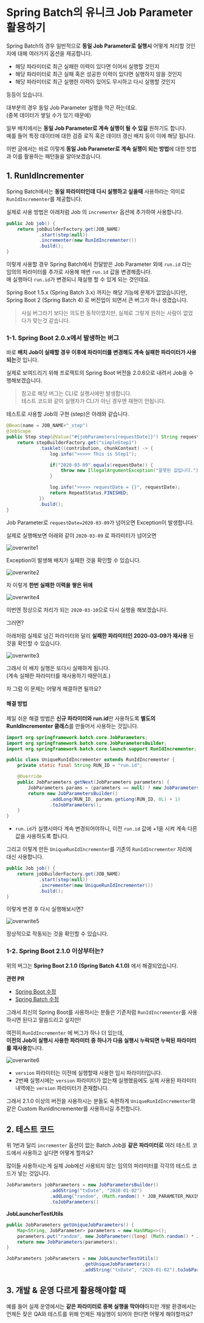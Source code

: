 # Spring Batch의 유니크 Job Parameter 활용하기

Spring Batch의 경우 일반적으로 **동일 Job Parameter로 실행시** 어떻게 처리할 것인지에 대해 여러가지 옵션을 제공합니다.

* 해당 파라미터로 최근 실패한 이력이 있다면 이어서 실행할 것인지
* 해당 파라미터로 최근 실패 혹은 성공한 이력이 있다면 실행하지 않을 것인지
* 해당 파라미터로 최근 실행한 이력이 있어도 무시하고 다시 실행할 것인지

등등이 있습니다.  
  
대부분의 경우 동일 Job Parameter 실행을 막곤 하는데요.  
(중복 데이터가 쌓일 수가 있기 때문에)  
  
일부 배치에서는 **동일 Job Parameter로 계속 실행이 될 수 있길** 원하기도 합니다.  
예를 들어 특정 데이터에 대한 검증 로직 혹은 데이터 갱신 배치 등이 이에 해당 됩니다.  
  
이번 글에서는 바로 이렇게 **동일 Job Parameter로 계속 실행이 되는 방법**에 대한 방법과 이를 활용하는 패턴들을 알아보겠습니다.  

## 1. RunIdIncrementer

Spring Batch에서는 **동일 파라미터인데 다시 실행하고 싶을때** 사용하라는 의미로 ```RunIdIncrementer```를 제공합니다.  
  
실제로 사용 방법은 아래처럼 Job 의 ```incrementer``` 옵션에 추가하여 사용합니다.

```java
public Job job() {
    return jobBuilderFactory.get(JOB_NAME)
            .start(step(null))
            .incrementer(new RunIdIncrementer())
            .build();
}
```

이렇게 사용할 경우 Spring Batch에서 전달받은 Job Parameter 외에 ```run.id``` 라는 임의의 파라미터를 추가로 사용해 매번 ```run.id``` 값을 변경해줍니다.  
매 실행마다 ```run.id```가 변경되니 재실행 할 수 있게 되는 것인데요.  
  
Spring Boot 1.5.x (Spring Batch 3.x) 까지는 해당 기능에 문제가 없었습니다만, Spring Boot 2 (Spring Batch 4) 로 버전업이 되면서 큰 버그가 하나 생겼습니다.  

> 사실 버그라기 보다는 의도한 동작이였지만, 실제로 그렇게 원하는 사람이 없었다가 맞는것 같습니다.

### 1-1. Spring Boot 2.0.x에서 발생하는 버그

바로 **배치 Job이 실패할 경우 이후에 파라미터를 변경해도 계속 실패한 파라미터가 사용되는**것 입니다.  
  
실제로 보여드리기 위해 프로젝트의 Spring Boot 버전을 2.0.6으로 내려서 Job을 수행해보겠습니다.

> 참고로 해당 버그는 CLI로 실행시에만 발생합니다.  
> 테스트 코드와 같이 실행자가 CLI가 아닌 경우엔 재현이 안됩니다.  

테스트로 사용할 Job의 구현 (step)은 아래와 같습니다.  

```java
@Bean(name = JOB_NAME+"_step")
@JobScope
public Step step(@Value("#{jobParameters[requestDate]}") String requestDate) {
    return stepBuilderFactory.get("simpleStep1")
            .tasklet((contribution, chunkContext) -> {
                log.info(">>>>> This is Step1");

                if("2020-03-09".equals(requestDate)) {
                    throw new IllegalArgumentException("잘못된 값입니다.");
                }

                log.info(">>>>> requestDate = {}", requestDate);
                return RepeatStatus.FINISHED;
            })
            .build();
}
```

Job Parameter로 ```requestDate=2020-03-09```가 넘어오면 Exception이 발생합니다.  
  
실제로 실행해보면 아래와 같이 ```2020-03-09``` 로 파라미터가 넘어오면

![overwrite1](./images/overwrite1.png)

Exception이 발생해 배치가 실패한 것을 확인할 수 있습니다.

![overwrite2](./images/overwrite2.png)

자 이렇게 **한번 실패한 이력을 쌓은 뒤에**

![overwrite4](./images/overwrite4.png)
  
이번엔 정상으로 처리가 되는 ```2020-03-10```으로 다시 실행을 해보겠습니다.  
  
그러면?  
  
아래처럼 실제로 넘긴 파라미터와 달리 **실패한 파라미터인 2020-03-09가 재사용** 된 것을 확인할 수 있습니다.

![overwrite3](./images/overwrite3.png)

그래서 이 배치 실행은 또다시 실패하게 됩니다.  
(계속 실패한 파라미터를 재사용하기 때문이죠.)  
  
자 그럼 이 문제는 어떻게 해결하면 될까요?

#### 해결 방법

제일 쉬운 해결 방법은 **신규 파라미터와 run.id**만 사용하도록 **별도의 RunIdIncrementer 클래스**를 만들어서 사용하는 것입니다.  
  
```java
import org.springframework.batch.core.JobParameters;
import org.springframework.batch.core.JobParametersBuilder;
import org.springframework.batch.core.launch.support.RunIdIncrementer;

public class UniqueRunIdIncrementer extends RunIdIncrementer {
    private static final String RUN_ID = "run.id";

    @Override
    public JobParameters getNext(JobParameters parameters) {
        JobParameters params = (parameters == null) ? new JobParameters() : parameters;
        return new JobParametersBuilder()
                .addLong(RUN_ID, params.getLong(RUN_ID, 0L) + 1)
                .toJobParameters();
    }
}
```

* ```run.id```가 실행시마다 계속 변경되어야하니, 이전 ```run.id``` 값에 +1을 시켜 계속 다른값을 사용하도록 합니다.
  
그리고 이렇게 만든 ```UniqueRunIdIncrementer```를 기존의 ```RunIdIncrementer``` 자리에 대신 사용합니다.

```java
public Job job() {
    return jobBuilderFactory.get(JOB_NAME)
            .start(step(null))
            .incrementer(new UniqueRunIdIncrementer())
            .build();
}
```

이렇게 변경 후 다시 실행해보시면?

![overwrite5](./images/overwrite5.png)

정상적으로 작동되는 것을 확인할 수 있습니다.

### 1-2. Spring Boot 2.1.0 이상부터는?

위의 버그는 **Spring Boot 2.1.0 (Spring Batch 4.1.0)** 에서 해결되었습니다.  
  
**관련 PR**

* [Spring Boot 수정](https://github.com/spring-projects/spring-boot/pull/14933)
* [Spring Batch 수정](https://github.com/spring-projects/spring-batch/pull/660)

그래서 최신의 Spring Boot를 사용하시는 분들은 기존처럼 ```RunIdIncrementer```를 사용하시면 된다고 말씀드리고 싶지만!  
  
여전히 ```RunIdIncrementer``` 에 버그가 하나 더 있는데,  
**이전의 Job이 실행시 사용한 파라미터 중 하나가 다음 실행시 누락되면 누락된 파라미터를 재사용**합니다.  

![overwrite6](./images/overwrite6.png)

* ```version``` 파라미터는 이전에 실행할때 사용한 임시 파라미터입니다.
* 2번째 실행시에는 ```version``` 파라미터가 없는채 실행했음에도 실제 사용된 파라미터 내역에는 ```version``` 파라미터가 존재합니다.

그래서 2.1.0 이상의 버전을 사용하시는 분들도 속편하게 ```UniqueRunIdIncrementer```와 같은 Custom RunIdIncrementer를 사용하시길 추천합니다.

## 2. 테스트 코드

위 1번과 달리 ```incrementer``` 옵션이 없는 Batch Job을 **같은 파라미터로** 여러 테스트 코드에서 사용하고 싶다면 어떻게 할까요?  
  
많이들 사용하시는게 실제 Job에선 사용되지 않는 임의의 파라미터를 각각의 테스트 코드가 넣는 것입니다.  

```java
JobParameters jobParameters = new JobParametersBuilder()
                .addString("txDate", "2020-01-02")
                .addLong("random", (Math.random() * JOB_PARAMETER_MAXIMUM)) // 매번 달라지게 난수 생성
				.toJobParameters()
```

**JobLauncherTestUtils**

```java
public JobParameters getUniqueJobParameters() {
    Map<String, JobParameter> parameters = new HashMap<>();
    parameters.put("random", new JobParameter((long) (Math.random() * JOB_PARAMETER_MAXIMUM)));
    return new JobParameters(parameters);
}
```

```java
JobParameters jobParameters = new JobLauncherTestUtils()
                            .getUniqueJobParameters()
                            .addString("txDate", "2020-01-02").toJobParameters()
```

## 3. 개발 & 운영 다르게 활용해야할 때

예를 들어 실제 운영에서는 **같은 파라미터로 중복 실행을 막아야**하지만 개발 환경에서는 언제든 잦은 QA와 테스트를 위해 언제든 재실행이 되어야 한다면 어떻게 해야할까요?  

